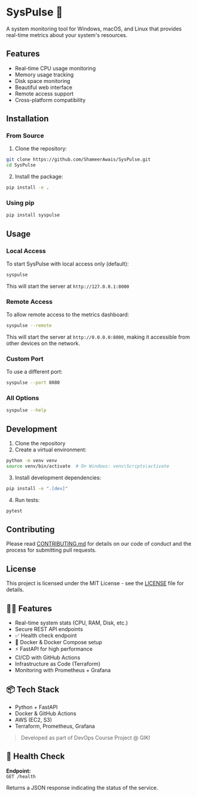 # SysPulse 🚀

A system monitoring tool for Windows, macOS, and Linux that provides real-time metrics about your system's resources.

## Features

- Real-time CPU usage monitoring
- Memory usage tracking
- Disk space monitoring
- Beautiful web interface
- Remote access support
- Cross-platform compatibility

## Installation

### From Source

1. Clone the repository:
```bash
git clone https://github.com/ShameerAwais/SysPulse.git
cd SysPulse
```

2. Install the package:
```bash
pip install -e .
```

### Using pip

```bash
pip install syspulse
```

## Usage

### Local Access

To start SysPulse with local access only (default):

```bash
syspulse
```

This will start the server at `http://127.0.0.1:8000`

### Remote Access

To allow remote access to the metrics dashboard:

```bash
syspulse --remote
```

This will start the server at `http://0.0.0.0:8000`, making it accessible from other devices on the network.

### Custom Port

To use a different port:

```bash
syspulse --port 8080
```

### All Options

```bash
syspulse --help
```

## Development

1. Clone the repository
2. Create a virtual environment:
```bash
python -m venv venv
source venv/bin/activate  # On Windows: venv\Scripts\activate
```

3. Install development dependencies:
```bash
pip install -e ".[dev]"
```

4. Run tests:
```bash
pytest
```

## Contributing

Please read [CONTRIBUTING.md](CONTRIBUTING.md) for details on our code of conduct and the process for submitting pull requests.

## License

This project is licensed under the MIT License - see the [LICENSE](LICENSE) file for details.

## 👨‍💻 Features

- Real-time system stats (CPU, RAM, Disk, etc.)
- Secure REST API endpoints
- ✅ Health check endpoint
- 🐳 Docker & Docker Compose setup
- ⚡ FastAPI for high performance
- CI/CD with GitHub Actions
- Infrastructure as Code (Terraform)
- Monitoring with Prometheus + Grafana

## 📦 Tech Stack

- Python + FastAPI
- Docker & GitHub Actions
- AWS (EC2, S3)
- Terraform, Prometheus, Grafana

> Developed as part of DevOps Course Project @ GIKI

## 🧪 Health Check

**Endpoint:**  
`GET /health`

Returns a JSON response indicating the status of the service.
